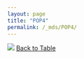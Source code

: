 ```yaml
---
layout: page
title: "POP4"
permalink: /_mds/POP4/
---
```


![](../../alns_9.28.22/aln_5HSAA082757_0.937.png?raw=true
)
[Back to Table](../../display)
